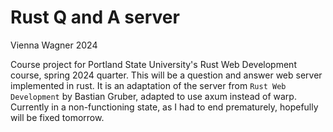 # Rust Q and A server
Vienna Wagner 2024

Course project for Portland State University's Rust Web Development course, spring 2024 quarter. This will be a question and answer web server implemented in rust. It is an adaptation of the server from `Rust Web Development` by Bastian Gruber, adapted to use axum instead of warp. Currently in a non-functioning state, as I had to end prematurely, hopefully will be fixed tomorrow.